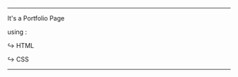-------------------------------------------------------------------------------------------------


It's a Portfolio Page 

using :

↪ HTML

↪ CSS



-------------------------------------------------------------------------------------------------
